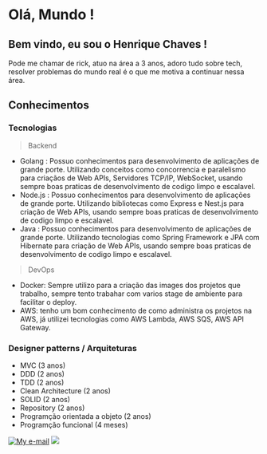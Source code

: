 # Olá, Mundo ! 

## Bem vindo, eu sou o Henrique Chaves !


Pode me chamar de rick, atuo na área a 3 anos, adoro tudo sobre tech, resolver problemas do mundo real é o que me motiva a continuar nessa área.

## Conhecimentos

### Tecnologias
> Backend
- Golang : Possuo conhecimentos para desenvolvimento de aplicações de grande porte. Utilizando conceitos como concorrencia e paralelismo para criaçãos de Web APIs, Servidores TCP/IP, WebSocket, usando sempre boas praticas de desenvolvimento de codigo limpo e escalavel. 
- Node.js : Possuo conhecimentos para desenvolvimento de aplicações de grande porte. Utilizando bibliotecas como Express e Nest.js para criação de Web APIs, usando sempre boas praticas de desenvolvimento de codigo limpo e escalavel. 
- Java : Possuo conhecimentos para desenvolvimento de aplicações de grande porte. Utilizando tecnologias como Spring Framework e JPA com Hibernate para criação de Web APIs, usando sempre boas praticas de desenvolvimento de codigo limpo e escalavel. 

> DevOps

- Docker: Sempre utilizo para a criação das images dos projetos que trabalho, sempre tento trabahar com varios stage de ambiente para facilitar o deploy.
- AWS: tenho um bom conhecimento de como administra os projetos na AWS, já utilizei tecnologias como AWS Lambda, AWS SQS, AWS API Gateway.

### Designer patterns / Arquiteturas  

- MVC (3 anos) 
- DDD (2 anos)
- TDD (2 anos)
- Clean Architecture (2 anos)
- SOLID (2 anos)
- Repository (2 anos)
- Programção orientada a objeto (2 anos)
- Programção funcional (4 meses) 

<div> 
  <a href="mailto:henriquechaves.jobs@gmail.com 
">
    <img src="https://custom-icon-badges.demolab.com/badge/e%E2%80%93mail-0078D4.svg?logo=maildotru&logoColor=white&style=for-the-badge"
      alt="My e-mail"/></a>
  <a href="https://www.linkedin.com/in/developer-henrique-chaves/" target="_blank"><img src="https://img.shields.io/badge/-LinkedIn-%230077B5?style=for-the-badge&logo=linkedin&logoColor=white"></a> 

</div>
